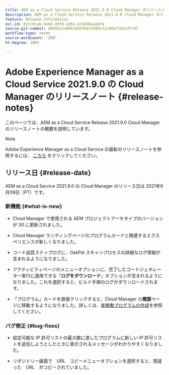 ```yaml
---
title: AEM as a Cloud Service Release 2021.9.0 Cloud Manager のリリースノート
description: AEM as a Cloud Service Release 2021.9.0 Cloud Manager のリリースノート
feature: Release Information
exl-id: 42cc9cab-6e66-4976-a3b1-ecb9dbaaabf4
source-git-commit: d895b21a804164bfb0c5d9dc51c66bf1b5cdfc0f
workflow-type: tm+mt
source-wordcount: '250'
ht-degree: 100%

---
```


# Adobe Experience Manager as a Cloud Service 2021.9.0 の Cloud Manager のリリースノート {#release-notes}

このページでは、AEM as a Cloud Service Release 2021.9.0 Cloud Manager のリリースノートの概要を説明しています。

>[!NOTE]
>Adobe Experience Manager as a Cloud Service の最新のリリースノートを参照するには、 [こちら](https://experienceleague.adobe.com/docs/experience-manager-cloud-service/release-notes/release-notes/release-notes-current.html?lang=ja) をクリックしてください。

## リリース日 {#release-date}

AEM as a Cloud Service 2021.9.0 の Cloud Manager のリリース日は 2021年9月09日（PT）です。

### 新機能 {#what-is-new}

* Cloud Manager で使用される AEM プロジェクトアーキタイプのバージョンが 30 に更新されました。

* Cloud Manager ランディングページのプログラムカードと関連するエクスペリエンスが新しくなりました。

* コード品質ステップログに、OakPal スキャンプロセスの詳細なログ情報が含まれるようになりました。

* アクティビティページのメニューオプションに、完了したコードジェネレーター実行に適用できる「**ログをダウンロード**」オプションが含まれるようになりました。これを選択すると、ビルド手順のログがダウンロードされます。

* 「プログラム」カードを直接クリックすると、Cloud Manager の&#x200B;**概要**&#x200B;ページに移動するようになりました。詳しくは、[実稼働プログラムの作成](https://experienceleague.adobe.com/docs/experience-manager-cloud-service/implementing/using-cloud-manager/production-programs/creating-production-program.html?lang=ja)を参照してください。

### バグ修正 {#bug-fixes}

* 設定可能な IP 許可リストの最大数に達したプログラムに新しい IP 許可リストを追加しようとしたときに表示されるメッセージがわかりやすくなりました。

* リポジトリー画面で　URL　コピーメニューオプションを選択すると、間違った　URL　がコピーされていました。

